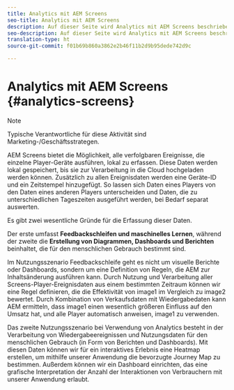 ```yaml
---
title: Analytics mit AEM Screens
seo-title: Analytics mit AEM Screens
description: Auf dieser Seite wird Analytics mit AEM Screens beschrieben.
seo-description: Auf dieser Seite wird Analytics mit AEM Screens beschrieben.
translation-type: ht
source-git-commit: f01b69b860a3862e2b46f11b2d9b95dede742d9c

---
```



# Analytics mit AEM Screens {#analytics-screens}

>[!NOTE]
>
>Typische Verantwortliche für diese Aktivität sind Marketing-/Geschäftsstrategen.

AEM Screens bietet die Möglichkeit, alle verfolgbaren Ereignisse, die einzelne Player-Geräte ausführen, lokal zu erfassen. Diese Daten werden lokal gespeichert, bis sie zur Verarbeitung in die Cloud hochgeladen werden können. Zusätzlich zu allen Ereignisdaten werden eine Geräte-ID und ein Zeitstempel hinzugefügt. So lassen sich Daten eines Players von den Daten eines anderen Players unterscheiden und Daten, die zu unterschiedlichen Tageszeiten ausgeführt werden, bei Bedarf separat auswerten.

Es gibt zwei wesentliche Gründe für die Erfassung dieser Daten.

Der erste umfasst **Feedbackschleifen und maschinelles Lernen**, während der zweite die **Erstellung von Diagrammen, Dashboards und Berichten** beinhaltet, die für den menschlichen Gebrauch bestimmt sind.

Im Nutzungsszenario Feedbackschleife geht es nicht um visuelle Berichte oder Dashboards, sondern um eine Definition von Regeln, die AEM zur Inhaltsänderung ausführen kann. Durch Nutzung und Verarbeitung aller Screens-Player-Ereignisdaten aus einem bestimmten Zeitraum können wir eine Regel definieren, die die Effektivität von image1 im Vergleich zu image2 bewertet. Durch Kombination von Verkaufsdaten mit Wiedergabedaten kann AEM ermitteln, dass image1 einen wesentlich größeren Einfluss auf den Umsatz hat, und alle Player automatisch anweisen, image1 zu verwenden.

Das zweite Nutzungsszenario bei Verwendung von Analytics besteht in der Verarbeitung von Wiedergabeereignissen und Nutzungsdaten für den menschlichen Gebrauch (in Form von Berichten und Dashboards).
Mit diesen Daten können wir für ein interaktives Erlebnis eine Heatmap erstellen, um mithilfe unserer Anwendung die bevorzugte Journey Map zu bestimmen. Außerdem können wir ein Dashboard einrichten, das eine grafische Interpretation der Anzahl der Interaktionen von Verbrauchern mit unserer Anwendung erlaubt.

